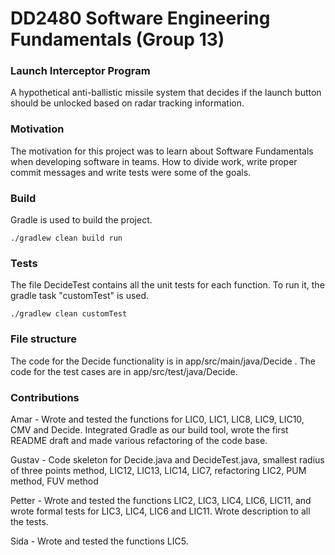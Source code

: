 # DD2480 Software Engineering Fundamentals (Group 13)

### Launch Interceptor Program
A hypothetical anti-ballistic missile system that decides if the launch button should be unlocked based on radar tracking information.

### Motivation
The motivation for this project was to learn about Software Fundamentals when developing software in teams. How to divide work, write proper commit messages and write tests were some of the goals.

### Build
Gradle is used to build the project.
```
./gradlew clean build run
```

### Tests
The file DecideTest contains all the unit tests for each function. To run it, the gradle task "customTest" is used.
```
./gradlew clean customTest
```

### File structure

The code for the Decide functionality is in app/src/main/java/Decide . The code for the test cases are in app/src/test/java/Decide.

### Contributions

Amar - Wrote and tested the functions for LIC0, LIC1, LIC8, LIC9, LIC10, CMV and Decide. Integrated Gradle as our build tool, wrote the first README draft and made various refactoring of the code base.

Gustav - Code skeleton for Decide.java and DecideTest.java, smallest radius of three points method, LIC12, LIC13, LIC14, LIC7, refactoring LIC2, PUM method, FUV method

Petter - Wrote and tested the functions LIC2, LIC3, LIC4, LIC6, LIC11, and wrote formal tests for LIC3, LIC4, LIC6 and LIC11. Wrote description to all the tests.

Sida - Wrote and tested the functions LIC5.
